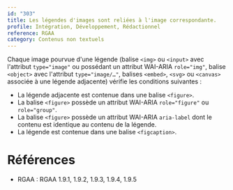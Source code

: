 ```yaml
---
id: "303"
title: Les légendes d'images sont reliées à l'image correspondante.
profile: Intégration, Développement, Rédactionnel
reference: RGAA
category: Contenus non textuels
---
```


Chaque image pourvue d'une légende (balise `<img>` ou `<input>` avec l'attribut `type="image"` ou possédant un attribut WAI-ARIA `role="img"`, balise `<object>` avec l'attribut `type="image/…"`, balises `<embed>`, `<svg>` ou `<canvas>` associée à une légende adjacente) vérifie les conditions suivantes :
* La légende adjacente est contenue dans une balise `<figure>`.
* La balise `<figure>` possède un attribut WAI-ARIA `role="figure"` ou `role="group"`.
* La balise `<figure>` possède un attribut WAI-ARIA `aria-label` dont le contenu est identique au contenu de la légende.
* La légende est contenue dans une balise `<figcaption>`.

# Références

*   RGAA : RGAA 1.9.1, 1.9.2, 1.9.3, 1.9.4, 1.9.5
